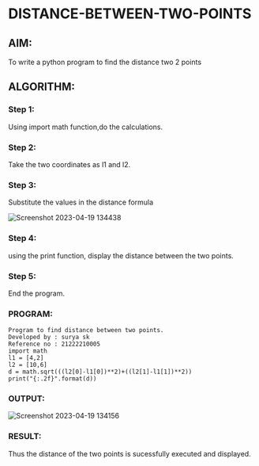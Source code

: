 # DISTANCE-BETWEEN-TWO-POINTS

## AIM:
To write a python program to find the distance two 2 points
## ALGORITHM:
### Step 1: 
Using import math function,do the calculations.
### Step 2: 
Take the two coordinates as l1 and l2.
### Step 3: 
Substitute the values in the distance formula

![Screenshot 2023-04-19 134438](https://user-images.githubusercontent.com/127716537/233012392-1306b23b-f3d2-4167-94c9-baad2e76dd90.png)

### Step 4: 
using the print function, display the distance between the two points.
### Step 5: 
End the program.
### PROGRAM:
```
Program to find distance between two points.
Developed by : surya sk 
Reference no : 21222210005
import math 
l1 = [4,2]
l2 = [10,6]
d = math.sqrt(((l2[0]-l1[0])**2)+((l2[1]-l1[1])**2))
print("{:.2f}".format(d))
```
  
### OUTPUT:

![Screenshot 2023-04-19 134156](https://user-images.githubusercontent.com/127716537/233011828-e53f4dfa-22af-4240-b76e-842b36df654e.png)


### RESULT:
Thus the distance of the two points is sucessfully executed and displayed.
